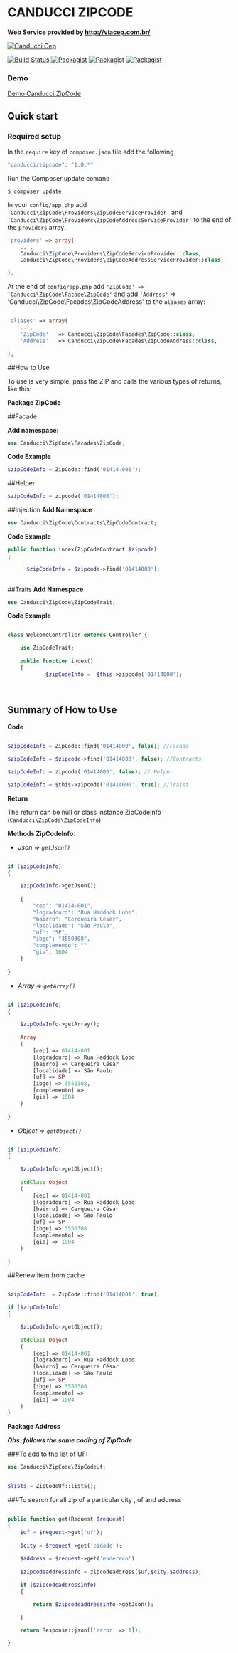 # CANDUCCI ZIPCODE

__Web Service provided by http://viacep.com.br/__

[![Canducci Cep](https://fulviocanducci.files.wordpress.com/2015/01/1948132_691123557596602_6995479600312612395_n.png)](https://packagist.org/packages/canducci/cep)

[![Build Status](https://travis-ci.org/netdragoon/zipcode.svg?branch=master)](https://travis-ci.org/netdragoon/zipcode)
[![Packagist](https://img.shields.io/packagist/dt/canducci/zipcode.svg?style=flat)](https://packagist.org/packages/canducci/zipcode)
[![Packagist](https://img.shields.io/packagist/l/canducci/zipcode.svg)](https://packagist.org/packages/canducci/zipcode)
[![Packagist](https://img.shields.io/packagist/v/canducci/zipcode.svg)](https://packagist.org/packages/canducci/zipcode)

### Demo

[Demo Canducci ZipCode](http://zipcodedemo.herokuapp.com/)

## Quick start

### Required setup

In the `require` key of `composer.json` file add the following

```PHP
"canducci/zipcode": "1.0.*"

```

Run the Composer update comand

    $ composer update

In your `config/app.php` add `'Canducci\ZipCode\Providers\ZipCodeServiceProvider'` and `'Canducci\ZipCode\Providers\ZipCodeAddressServiceProvider'` to the end of the `providers` array:

```PHP
'providers' => array(
    ...,
    Canducci\ZipCode\Providers\ZipCodeServiceProvider::class,
    Canducci\ZipCode\Providers\ZipCodeAddressServiceProvider::class,

),
```

At the end of `config/app.php` add `'ZipCode' => 'Canducci\ZipCode\Facade\ZipCode'` and add `'Address'` => 'Canducci\ZipCode\Facades\ZipCodeAddress'  to the `aliases` array:

```PHP

'aliases' => array(
    ...,
    'ZipCode'   => Canducci\ZipCode\Facades\ZipCode::class,
    'Address'   => Canducci\ZipCode\Facades\ZipCodeAddress::class,

),

```

##How to Use

To use is very simple, pass the ZIP and calls the various types of returns, like this:

__Package ZipCode__

##Facade

__Add namespace:__
```PHP
use Canducci\ZipCode\Facades\ZipCode;

```
__Code Example__
```PHP
$zipCodeInfo = ZipCode::find('01414-001');

```

##Helper

```PHP
$zipCodeInfo = zipcode('01414000');

```

##Injection
__Add Namespace__
```PHP
use Canducci\ZipCode\Contracts\ZipCodeContract;

```
__Code Example__
```PHP
public function index(ZipCodeContract $zipcode)
{

      $zipCodeInfo = $zipcode->find('01414000');
      
```

##Traits
__Add Namespace__
```PHP
use Canducci\ZipCode\ZipCodeTrait;

```
__Code Example__
```PHP

class WelcomeController extends Controller {

	use ZipCodeTrait;
	
	public function index()
	{
      		$zipCodeInfo =	$this->zipcode('01414000');
      	
      		
```
## Summary of How to Use
__Code__
```PHP 

$zipCodeInfo = ZipCode::find('01414000', false); //Facade

$zipCodeInfo = $zipcode->find('01414000', false); //Contracts

$zipCodeInfo = zipcode('01414000', false); // Helper

$zipCodeInfo = $this->zipcode('01414000', true); //Traist


```
__Return__

The return can be null or class instance ZipCodeInfo (`Canducci\ZipCode\ZipCodeInfo`)

__Methods ZipCodeInfo__:

- _Json => `getJson()`_ 

```PHP 

if ($zipCodeInfo) 
{

    $zipCodeInfo->getJson();
    
    {
        "cep": "01414-001",
        "logradouro": "Rua Haddock Lobo",
        "bairro": "Cerqueira César",
        "localidade": "São Paulo",
        "uf": "SP",
        "ibge": "3550308", 
        "complemento": ""
		"gia": 1004
    }
    
}

```

- _Array => `getArray()`_

```PHP   

if ($zipCodeInfo) 
{

    $zipCodeInfo->getArray();
    
    Array
    (
        [cep] => 01414-001
        [logradouro] => Rua Haddock Lobo
        [bairro] => Cerqueira César
        [localidade] => São Paulo
        [uf] => SP
        [ibge] => 3550308,
        [complemento] => 
		[gia] => 1004
    )
    
}

```

- _Object => `getObject()`_ 

```PHP    

if ($zipCodeInfo) 
{

    $zipCodeInfo->getObject();
    
    stdClass Object
    (
        [cep] => 01414-001
        [logradouro] => Rua Haddock Lobo
        [bairro] => Cerqueira César
        [localidade] => São Paulo
        [uf] => SP
        [ibge] => 3550308
        [complemento] => 
		[gia] => 1004
    )
    
}

```

##Renew item from cache

```PHP

$zipCodeInfo  = ZipCode::find('01414001', true);

if ($zipCodeInfo) 
{

    $zipCodeInfo->getObject();
   
    stdClass Object
    (
        [cep] => 01414-001
        [logradouro] => Rua Haddock Lobo
        [bairro] => Cerqueira César
        [localidade] => São Paulo
        [uf] => SP
        [ibge] => 3550308
        [complemento] => 
		[gia] => 1004
    )
}

```

__Package Address__

___Obs: follows the same coding of ZipCode___

###To add to the list of UF:

```PHP
use Canducci\ZipCode\ZipCodeUf;

```

```PHP

$lists = ZipCodeUf::lists();

```

###To search for all zip of a particular city , uf and address

```PHP

public function get(Request $request)
{
    $uf = $request->get('uf');
    
    $city = $request->get('cidade');
    
    $address = $request->get('endereco')
    
    $zipcodeaddressinfo = zipcodeaddress($uf,$city,$address);

    if ($zipcodeaddressinfo)
    {

        return $zipcodeaddressinfo->getJson();

    }
    
    return Response::json(['error' => 1]);

}

```
